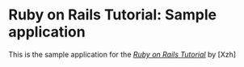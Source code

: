 #  Ruby on Rails Tutorial: Sample application 

This is the sample application for the [*Ruby on Rails Tutorial*](https://railstutorial.org/) by [Xzh]
